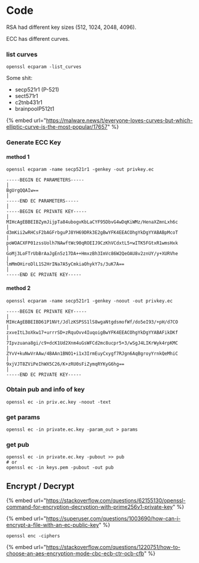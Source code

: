 # Code

RSA had different key sizes (512, 1024, 2048, 4096).&#x20;

ECC has different curves.

### list curves

```
openssl ecparam -list_curves
```

Some shit:

* secp521r1 (P-521)
* sect571r1
* c2tnb431r1
* brainpoolP512t1

{% embed url="https://malware.news/t/everyone-loves-curves-but-which-elliptic-curve-is-the-most-popular/17657" %}

### Generate ECC Key

#### method 1

```
openssl ecparam -name secp521r1 -genkey -out privkey.ec
```

```
-----BEGIN EC PARAMETERS-----                                                                 │
BgUrgQQAIw==                                                                                  │
-----END EC PARAMETERS-----                                                                   │
-----BEGIN EC PRIVATE KEY-----                                                                │
MIHcAgEBBEIBZymJijpTa84ubogvKbLaCYF95DbvG4wDqKiWMz/HenaXZmnLxh6c                              │
d3mKii2wRHCsF2bAGFrbguPJ8YH69DRk3E2gBwYFK4EEACOhgYkDgYYABABpMcoT                              │
poWOACXFP01zssUolh7NAwftWc90qROEIJ9CzKhVCdxtL5+wITK5FGtxR1wmsHxk                              │
GoMj3LoFTrUbBrAaJgEn5z17DA++HmxzBh3ImVc86W2QeOAU8v2znUY/y+XURVhe                              │
lmMmOHiroDlL1S2HrINa7A5yCmkiaOhykY7s/3uK7A==                                                  │
-----END EC PRIVATE KEY-----  
```

#### method 2

```
openssl ecparam -name secp521r1 -genkey -noout -out privkey.ec
```

```
-----BEGIN EC PRIVATE KEY-----                                                                │
MIHcAgEBBEIBD61P1NVt/JdlzKSPSS1lS8wgaNtgdsmofWf/do5eI93/+pH/d7CO                              │
zxveItL3oXkw17+urrrSD+zRquOvv4IuqoigBwYFK4EEACOhgYkDgYYABAFikDKf                              │
7Ipvzuana8gi/c9+dcK1Ud2Xnm4uGsWFCd2mc8ucpr5+3/wSgJ4LIKrWyk4rpKMC                              │
ZYvV+kuNwVrAAw/4BAAn1BNO1+i1x3IrmEuyCxygf7RJgn6AqBgroyYrnkQeMhiC                              │
9xjVJT8ZViPeIhWX5C26/K+zRU0sFiZymqRYKyG6hg==                                                  │
-----END EC PRIVATE KEY-----   
```

### Obtain pub and info of key

```
openssl ec -in priv.ec.key -noout -text
```

### get params

```
openssl ec -in private.ec.key -param_out > params
```

### get pub

```
openssl ec -in private.ec.key -pubout >> pub
# or
openssl ec -in keys.pem -pubout -out pub
```

## Encrypt / Decrypt

{% embed url="https://stackoverflow.com/questions/62155130/openssl-command-for-encryption-decryption-with-prime256v1-private-key" %}

{% embed url="https://superuser.com/questions/1003690/how-can-i-encrypt-a-file-with-an-ec-public-key" %}

```
openssl enc -ciphers
```

{% embed url="https://stackoverflow.com/questions/1220751/how-to-choose-an-aes-encryption-mode-cbc-ecb-ctr-ocb-cfb" %}
